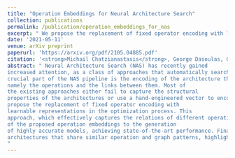```yaml
---
title: "Operation Embeddings for Neural Architecture Search"
collection: publications
permalink: /publication/operation_embeddings_for_nas
excerpt: " We propose the replacement of fixed operator encoding with learnable representations in the optimization process. [Read More](https://michailchatzianastasis.github.io/publication/operation_embeddings_for_nas) "
date: '2021-05-11'
venue: arXiv preprint
paperurl: 'https://arxiv.org/pdf/2105.04885.pdf'
citation: '<strong>Michail Chatzianastasis</strong>, George Dasoulas, Georgios Siolas, Michalis Vazirgiannis'
abstract: " Neural Architecture Search (NAS) has recently gained
increased attention, as a class of approaches that automatically searches in an input space of network architectures. A
crucial part of the NAS pipeline is the encoding of the architecture that consists of the applied computational blocks,
namely the operations and the links between them. Most of
the existing approaches either fail to capture the structural
properties of the architectures or use a hand-engineered vector to encode the operator information. In this paper, we
propose the replacement of fixed operator encoding with
learnable representations in the optimization process. This
approach, which effectively captures the relations of different operations, leads to smoother and more accurate representations of the architectures and consequently to improved performance of the end task. Our extensive evaluation in ENAS benchmark demonstrates the effectiveness
of the proposed operation embeddings to the generation
of highly accurate models, achieving state-of-the-art performance. Finally, our method produces top-performing
architectures that share similar operation and graph patterns, highlighting a strong correlation between architecture’s structural properties and performance
"
---
```









